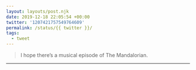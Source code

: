 ```yaml
---
layout: layouts/post.njk
date: 2019-12-18 22:05:54 +00:00
twitter: '1207421757549764609'
permalink: /status/{{ twitter }}/
tags: 
  - tweet
---
```


> I hope there’s a musical episode of The Mandalorian.

---
